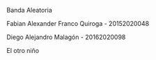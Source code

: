 Banda Aleatoria

Fabian Alexander Franco Quiroga - 20152020048

Diego Alejandro Malagón -  20162020098

El otro niño

